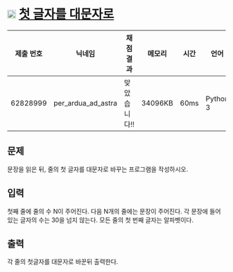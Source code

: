 # <img width="20px"  src="https://d2gd6pc034wcta.cloudfront.net/tier/3.svg" class="solvedac-tier"> [첫 글자를 대문자로](https://www.acmicpc.net/problem/4458) 

| 제출 번호 | 닉네임 | 채점 결과 | 메모리 | 시간 | 언어 | 코드 길이 |
|---|---|---|---|---|---|---|
|62828999|per_ardua_ad_astra|맞았습니다!! |34096KB|60ms|Python 3|218B|

## 문제
<p>
	문장을 읽은 뒤, 줄의 첫 글자를 대문자로 바꾸는 프로그램을 작성하시오.</p>

## 입력
<p>
	첫째 줄에 줄의 수 N이 주어진다. 다음 N개의 줄에는 문장이 주어진다. 각 문장에 들어있는 글자의 수는 30을 넘지 않는다. 모든 줄의 첫 번째 글자는 알파벳이다.</p>

## 출력
<p>
	각 줄의 첫글자를 대문자로 바꾼뒤 출력한다.</p>

